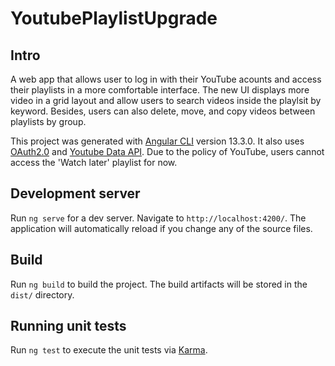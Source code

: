 # YoutubePlaylistUpgrade

## Intro

A web app that allows user to log in with their YouTube acounts and access their playlists in a more comfortable interface. The new UI displays more video in a grid layout and allow users to search videos inside the playlsit by keyword. Besides, users can also delete, move, and copy videos between playlists by group.

This project was generated with [Angular CLI](https://github.com/angular/angular-cli) version 13.3.0. It also uses [OAuth2.0](https://developers.google.com/identity/protocols/oauth2) and [Youtube Data API](https://developers.google.com/youtube/v3/docs/playlists/list). Due to the policy of YouTube, users cannot access the 'Watch later' playlist for now.

## Development server

Run `ng serve` for a dev server. Navigate to `http://localhost:4200/`. The application will automatically reload if you change any of the source files.

## Build

Run `ng build` to build the project. The build artifacts will be stored in the `dist/` directory.

## Running unit tests

Run `ng test` to execute the unit tests via [Karma](https://karma-runner.github.io).

